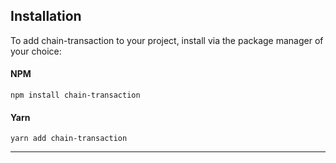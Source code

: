 

## Installation

To add chain-transaction to your project, install via the package manager of your choice:

#### NPM

```npm install chain-transaction```

#### Yarn

```yarn add chain-transaction```

---
